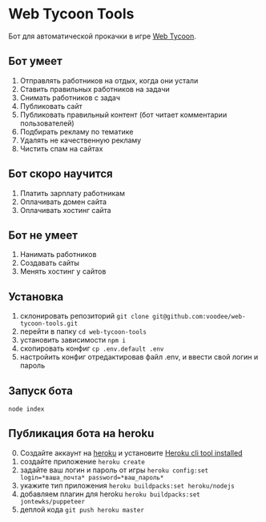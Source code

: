 # Web Tycoon Tools

Бот для автоматической прокачки в игре [Web Tycoon](https://game.web-tycoon.com).

## Бот умеет

1. Отправлять работников на отдых, когда они устали
2. Ставить правильных работников на задачи
3. Снимать работников с задач
4. Публиковать сайт
5. Публиковать правильный контент (бот читает комментарии пользователей)
6. Подбирать рекламу по тематике
7. Удалять не качественную рекламу
8. Чистить спам на сайтах

## Бот скоро научится

1. Платить зарплату работникам
2. Оплачивать домен сайта
3. Оплачивать хостинг сайта

## Бот не умеет

1. Нанимать работников
2. Создавать сайты
3. Менять хостинг у сайтов

## Установка

1. склонировать репозиторий `git clone git@github.com:voodee/web-tycoon-tools.git`
2. перейти в папку `cd web-tycoon-tools`
3. установить зависимости `npm i`
4. скопировать конфиг `cp .env.default .env`
5. настройить конфиг отредактировав файл .env, и ввести свой логин и пароль

## Запуск бота

`node index`

## Публикация бота на heroku

0. Создайте аккаунт на [heroku](https://heroku.com/) и установите [Heroku cli tool installed](https://devcenter.heroku.com/articles/heroku-cli)
1. создайте приложение `heroku create`
2. задайте ваш логин и пароль от игры `heroku config:set login=*ваша_почта* password=*ваш_пароль*`
3. укажите тип приложения `heroku buildpacks:set heroku/nodejs`
4. добавляем плагин для heroku `heroku buildpacks:set jontewks/puppeteer`
5. деплой кода `git push heroku master`